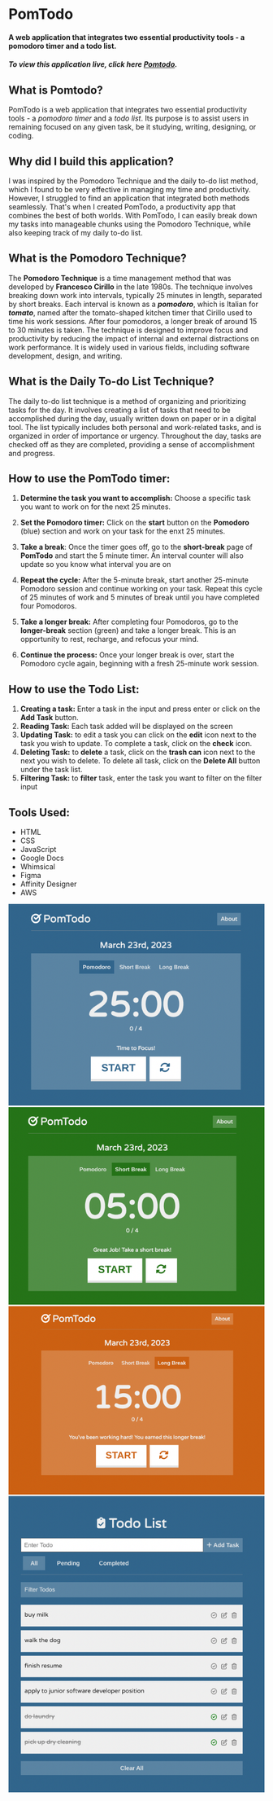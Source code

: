 # PomTodo

#### A web application that integrates two essential productivity tools - a pomodoro timer and a todo list.

##### To view this application live, click here [Pomtodo](https://alexvong.dev/modules/pomtodo).

## What is Pomtodo?

PomTodo is a web application that integrates two essential productivity tools - a _pomodoro timer_ and a _todo list_. Its purpose is to assist users in remaining focused on any given
task, be it studying, writing, designing, or coding.

## Why did I build this application?

I was inspired by the Pomodoro Technique and the daily to-do list method, which I found to be very effective in managing my time and productivity. However, I struggled to find an application that integrated both methods seamlessly. That's when I created PomTodo, a productivity app that combines the best of both worlds. With PomTodo, I can easily break down my tasks into manageable chunks using the Pomodoro Technique, while also keeping track of my daily to-do list.

## What is the Pomodoro Technique?

The **Pomodoro Technique** is a time management method that was developed by **Francesco Cirillo** in the late 1980s. The technique involves breaking down work into intervals, typically 25 minutes in length, separated by short breaks. Each interval is known as a _**pomodoro**_, which is Italian for _**tomato**_, named after the tomato-shaped kitchen timer that Cirillo used to time his work sessions. After four pomodoros, a longer break of around 15 to 30 minutes is taken. The technique is designed to improve focus and productivity by reducing the impact of internal and external distractions on work performance. It is widely used in various fields, including software development, design, and writing.

## What is the Daily To-do List Technique?

The daily to-do list technique is a method of organizing and prioritizing tasks for the day. It involves creating a list of tasks that need to be accomplished during the day, usually written down on paper or in a digital tool. The list typically includes both personal and work-related tasks, and is organized in order of importance or urgency. Throughout the day, tasks are checked off as they are completed, providing a sense of accomplishment and progress.

## How to use the PomTodo timer:

1. **Determine the task you want to accomplish:** Choose a specific task you want to work on for the next 25 minutes.

1. **Set the Pomodoro timer:** Click on the **start** button on the **Pomodoro** (blue) section and work on your task for the enxt 25 minutes.

1. **Take a break**: Once the timer goes off, go to the **short-break** page of **PomTodo** and start the 5 minute timer. An interval counter will also update so you know what interval you are on

1. **Repeat the cycle:** After the 5-minute break, start another 25-minute Pomodoro session and continue working on your task. Repeat this cycle of 25 minutes of work and 5 minutes of break until you have completed four Pomodoros.

1. **Take a longer break:** After completing four Pomodoros, go to the **longer-break** section (green) and take a longer break. This is an opportunity to rest, recharge, and refocus your mind.

1. **Continue the process:** Once your longer break is over, start the Pomodoro cycle again, beginning with a fresh 25-minute work session.

## How to use the Todo List:

1. **Creating a task:** Enter a task in the input and press enter or click on the **Add Task** button.
1. **Reading Task:** Each task added will be displayed on the screen
1. **Updating Task:** to edit a task you can click on the **edit** icon next to the task you wish to update. To complete a task, click on the **check** icon.
1. **Deleting Task:** to **delete** a task, click on the **trash can** icon next to the next you wish to delete. To delete all task, click on the **Delete All** button under the task list.
1. **Filtering Task:** to **filter** task, enter the task you want to filter on the filter input

## Tools Used:

- HTML
- CSS
- JavaScript
- Google Docs
- Whimsical
- Figma
- Affinity Designer
- AWS

![screenshot of pomodoro timer](/images/pomo-img.png)
![screenshot of short-break timer](/images/short-break.png)
![screenshot of long-break timer](/images/long-break.png)
![screenshot of todo list](/images/todo.png)

